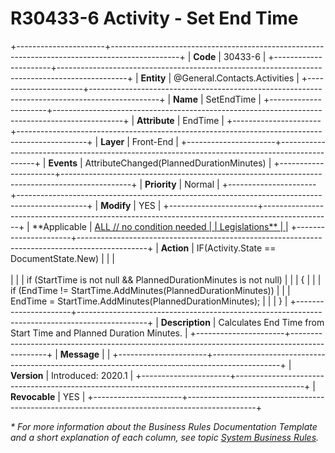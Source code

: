 ﻿---
erp.type: front-end-business-rule
erp.entity: General.Contacts.Activities
---

# R30433-6 Activity - Set End Time
+----------------------+-----------------------------------------------------------------------------------------------+
| **Code**             | 30433-6                                                                                       |
+----------------------+-----------------------------------------------------------------------------------------------+
| **Entity**           | @General.Contacts.Activities                                                                  |
+----------------------+-----------------------------------------------------------------------------------------------+
| **Name**             | SetEndTime                                                                                    |
+----------------------+-----------------------------------------------------------------------------------------------+
| **Attribute**        | EndTime                                                                                       |
+----------------------+-----------------------------------------------------------------------------------------------+
| **Layer**            | Front-End                                                                                     |
+----------------------+-----------------------------------------------------------------------------------------------+
| **Events**           | AttributeChanged(PlannedDurationMinutes)                                                      |
+----------------------+-----------------------------------------------------------------------------------------------+
| **Priority**         | Normal                                                                                        |
+----------------------+-----------------------------------------------------------------------------------------------+
| **Modify**           | YES                                                                                           |
+----------------------+-----------------------------------------------------------------------------------------------+
| **Applicable         | [ALL // no condition needed                                                                   |
| Legislations**       | ](xref:applicable-legislations)                                                               |
+----------------------+-----------------------------------------------------------------------------------------------+
| **Action**           | IF(Activity.State == DocumentState.New)                                                       |
|                      | <br/><br/>                                                                                    |
|                      | if (StartTime is not null && PlannedDurationMinutes is not null)                              |
|                      | {                                                                                             |
|                      | if (EndTime != StartTime.AddMinutes(PlannedDurationMinutes))                                  |
|                      | EndTime = StartTime.AddMinutes(PlannedDurationMinutes);                                       |
|                      | }                                                                                             |
+----------------------+-----------------------------------------------------------------------------------------------+
| **Description**      | Calculates End Time from Start Time and Planned Duration Minutes.                             |
+----------------------+-----------------------------------------------------------------------------------------------+
| **Message**          |                                                                                               |
+----------------------+-----------------------------------------------------------------------------------------------+
| **Version**          | Introduced: 2020.1                                                                            |
+----------------------+-----------------------------------------------------------------------------------------------+
| **Revocable**        | YES                                                                                           |
+----------------------+-----------------------------------------------------------------------------------------------+

*\* For more information about the Business Rules Documentation Template and a short explanation of each column, see
topic [System Business Rules](../templates/template-description-system-business-rules.md).*
